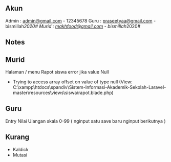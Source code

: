 Akun
-----------------------------------------------
Admin : admin@gmail.com - 12345678
Guru : praseetyaa@gmail.com	 - bismillah*2020#
Murid : makhfood@gmail.com	- bismillah*2020#

Notes
-----------------------------------------------
Murid
----------
Halaman / menu Rapot siswa error jika value Null
- Trying to access array offset on value of type null (View: C:\xampp\htdocs\spandiv\Sistem-Informasi-Akademik-Sekolah-Laravel-master\resources\views\siswa\rapot.blade.php)

Guru
----------
Entry Nilai Ulangan skala 0-99 ( nginput satu save baru nginput berikutnya )

Kurang
-----------------------------------------------
- Kaldick
- Mutasi